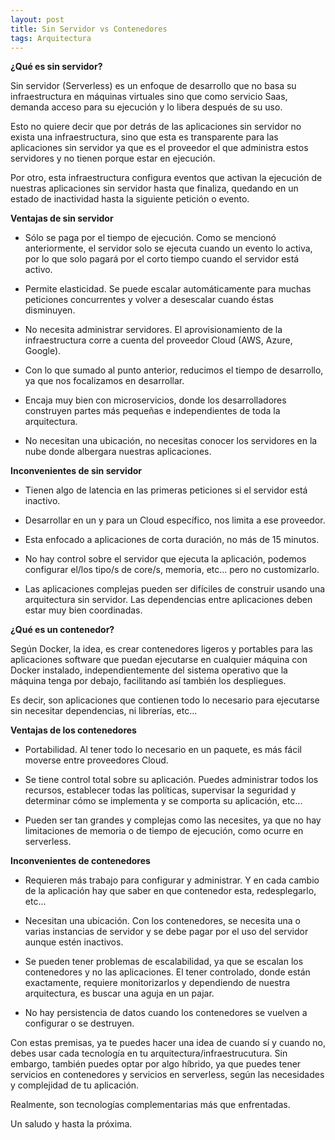 ```yaml
---
layout: post
title: Sin Servidor vs Contenedores
tags: Arquitectura
---
```


**¿Qué es sin servidor?**

Sin servidor (Serverless) es un enfoque de desarrollo que no basa su infraestructura en máquinas virtuales sino que como servicio Saas, demanda acceso para su ejecución y lo libera después de su uso.

Esto no quiere decir que por detrás de las aplicaciones sin servidor no exista una infraestructura, sino que esta es transparente para las aplicaciones sin servidor ya que es el proveedor el que administra estos servidores y no tienen porque estar en ejecución.

Por otro, esta infraestructura configura eventos que activan la ejecución de nuestras aplicaciones sin servidor hasta que finaliza, quedando en un estado de inactividad hasta la siguiente petición o evento.

**Ventajas de sin servidor**

- Sólo se paga por el tiempo de ejecución. Como se mencionó anteriormente, el servidor solo se ejecuta cuando un evento lo activa, por lo que solo pagará por el corto tiempo cuando el servidor está activo.

- Permite elasticidad. Se puede escalar automáticamente para muchas peticiones  concurrentes y volver a desescalar cuando éstas disminuyen.

- No necesita administrar servidores. El aprovisionamiento de la infraestructura corre a cuenta del proveedor Cloud (AWS, Azure, Google).

- Con lo que sumado al punto anterior, reducimos el tiempo de desarrollo, ya que nos focalizamos en desarrollar.

- Encaja muy bien con microservicios, donde los desarrolladores construyen partes más pequeñas e independientes de toda la arquitectura.

- No necesitan una ubicación, no necesitas conocer los servidores en la nube donde albergara nuestras aplicaciones.

**Inconvenientes de sin servidor**

- Tienen algo de latencia en las primeras peticiones si el servidor está inactivo.

- Desarrollar en un y para un Cloud específico, nos limita a ese proveedor.

- Esta enfocado a aplicaciones de corta duración, no más de 15 minutos.

- No hay control sobre el servidor que ejecuta la aplicación, podemos configurar el/los tipo/s de core/s, memoria, etc... pero no customizarlo.

- Las aplicaciones complejas pueden ser difíciles de construir usando una arquitectura sin servidor. Las dependencias entre aplicaciones deben estar muy bien coordinadas.

**¿Qué es un contenedor?**

Según Docker, la idea, es crear contenedores ligeros y portables para las aplicaciones software que puedan ejecutarse en cualquier máquina con Docker instalado, independientemente del sistema operativo que la máquina tenga por debajo, facilitando así también los despliegues.

Es decir, son aplicaciones que contienen todo lo necesario para ejecutarse sin necesitar dependencias, ni librerías, etc...

**Ventajas de los contenedores**

- Portabilidad. Al tener todo lo necesario en un paquete, es más fácil moverse entre proveedores Cloud.

- Se tiene control total sobre su aplicación. Puedes administrar todos los recursos, establecer todas las políticas, supervisar la seguridad y determinar cómo se implementa y se comporta su aplicación, etc...

- Pueden ser tan grandes y complejas como las necesites, ya que no hay limitaciones de memoria o de tiempo de ejecución, como ocurre en serverless.

**Inconvenientes de contenedores**

- Requieren más trabajo para configurar y administrar. Y en cada cambio de la aplicación hay que saber en que contenedor esta, redesplegarlo, etc...

- Necesitan una ubicación. Con los contenedores, se necesita una o varias instancias de servidor y se debe pagar por el uso del servidor aunque estén inactivos.

- Se pueden tener problemas de escalabilidad, ya que se escalan los contenedores y no las aplicaciones. El tener controlado, donde están exactamente, requiere monitorizarlos y dependiendo de nuestra arquitectura, es buscar una aguja en un pajar.

- No hay persistencia de datos cuando los contenedores se vuelven a configurar o se destruyen.

Con estas premisas, ya te puedes hacer una idea de cuando sí y cuando no, debes usar cada tecnología en tu arquitectura/infraestrucutura. Sin embargo, también puedes optar por algo híbrido, ya que puedes tener servicios en contenedores y servicios en serverless, según las necesidades y complejidad de tu aplicación.

Realmente, son tecnologías complementarias más que enfrentadas.

Un saludo y hasta la próxima.
